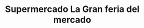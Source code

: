 ---
title: "Supermercado La Gran feria del mercado"
url: /velez/supermercado-la-gran-feria-del-mercado/
shop: supermercado
---